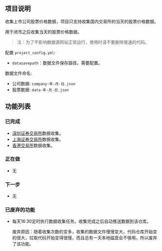 ## 项目说明

收集上市公司股票价格数据，项目只支持收集国内交易所的当天的股票价格数据。

用于闭市之后收集当天的股票价格数据。

> 注：为了不影响数据源网站正常运行，使用时请不要删除限速的代码。

配置 `project_config.yml`: 

* `datasavepath`：数据文件保存路径，需要配置。

数据文件命名:

* 公司数据: `company-年-月-日.json` 
* 股票数据: `data-年-月-日.json`

## 功能列表

### 已完成

* [深圳证券交易所](http://www.szse.cn/)数据收集。
* [上海证券交易所](http://www.sse.com.cn/)数据收集。
* [香港交易所](https://sc.hkex.com.hk/TuniS/www.hkex.com.hk/?sc_lang=zh-cn)数据收集。

### 正在做

* 无

### 下一步

* 无

### 已废弃的功能

* 每天16:30定时执行数据收集任务。收集完成之后自动推送数据到该仓库。

    废弃原因：随着收集次数的变多，收集的数据文件慢慢变大，代码仓库开始变的很大，拉取代码开始变得很慢，而且总有一天本地磁盘会不够用，所以废弃了该功能。
